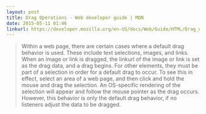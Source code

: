 ```yaml
---
layout: post
title: Drag Operations - Web developer guide | MDN
date: 2015-05-11 01:46
linkurl: https://developer.mozilla.org/en-US/docs/Web/Guide/HTML/Drag_operations
---
```


> Within a web page, there are certain cases where a default drag behavior is used. These include text selections, images, and links. When an image or link is dragged, the linkurl of the image or link is set as the drag data, and a drag begins. For other elements, they must be part of a selection in order for a default drag to occur. To see this in effect, select an area of a web page, and then click and hold the mouse and drag the selection. An OS-specific rendering of the selection will appear and follow the mouse pointer as the drag occurs. However, this behavior is only the default drag behavior, if no listeners adjust the data to be dragged.


